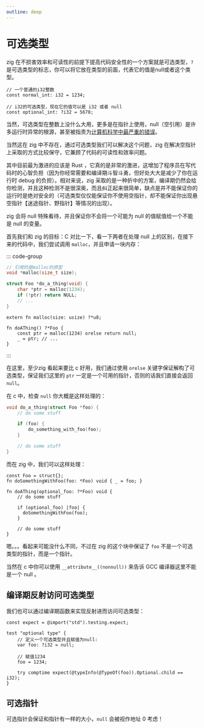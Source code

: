 ```yaml
---
outline: deep
---
```


# 可选类型

zig 在不损害效率和可读性的前提下提高代码安全性的一个方案就是可选类型，`?` 是可选类型的标志，你可以将它放在类型的前面，代表它的值是null或者这个类型。

```zig
// 一个普通的i32整数
const normal_int: i32 = 1234;

// i32的可选类型，现在它的值可以是 i32 或者 null
const optional_int: ?i32 = 5678;
```

当然，可选类型在整数上没什么大用，更多是在指针上使用，null（空引用）是许多运行时异常的根源，甚至被指责为[计算机科学中最严重的错误](https://www.lucidchart.com/techblog/2015/08/31/the-worst-mistake-of-computer-science/)。

当然这在 zig 中不存在，通过可选类型我们可以解决这个问题，zig 在解决空指针上采取的方式比较保守，它兼顾了代码的可读性和效率问题。

其中目前最为激进的应该是 Rust ，它真的是非常的激进，这增加了程序员在写代码时的心智负担（因为你经常需要和编译期斗智斗勇，但好处大大是减少了你在运行时 debug 的负担）。相对来说，zig 采取的是一种折中的方案，编译期仍然会给你检测，并且这种检测不是很深奥，而且纠正起来很简单，缺点是并不能保证你的运行时是绝对安全的（可选类型仅仅能保证你不使用空指针，却不能保证你出现悬空指针【迷途指针、野指针】等情况的出现）。

zig 会将 null 特殊看待，并且保证你不会将一个可能为 null 的值赋值给一个不能是 null 的变量。

首先我们和 zig 的目标：C 对比一下，看一下两者在处理 null 上的区别，在接下来的代码中，我们尝试调用 `malloc`，并且申请一块内存：

::: code-group

```c [c]
// 引用的是malloc的原型
void *malloc(size_t size);

struct Foo *do_a_thing(void) {
    char *ptr = malloc(1234);
    if (!ptr) return NULL;
    // ...
}
```

```zig [zig]
extern fn malloc(size: usize) ?*u8;

fn doAThing() ?*Foo {
    const ptr = malloc(1234) orelse return null;
    _ = ptr; // ...
}
```

:::

在这里，至少zig 看起来要比 c 好用，我们通过使用 `orelse` 关键字保证解构了可选类型，保证我们这里的 `ptr` 一定是一个可用的指针，否则的话我们直接会返回 `null`。

在 c 中，检查 `null` 你大概是这样处理的：

```c
void do_a_thing(struct Foo *foo) {
    // do some stuff

    if (foo) {
        do_something_with_foo(foo);
    }

    // do some stuff
}
```

而在 zig 中，我们可以这样处理：

```zig
const Foo = struct{};
fn doSomethingWithFoo(foo: *Foo) void { _ = foo; }

fn doAThing(optional_foo: ?*Foo) void {
    // do some stuff

    if (optional_foo) |foo| {
      doSomethingWithFoo(foo);
    }

    // do some stuff
}
```

嗯。。。看起来可能没什么不同，不过在 zig 的这个块中保证了 `foo` 不是一个可选类型的指针，而是一个指针。

当然在 c 中你可以使用 `__attribute__((nonnull))` 来告诉 GCC 编译器这里不能是一个 null 。

## 编译期反射访问可选类型

我们也可以通过编译期函数来实现反射进而访问可选类型：

```zig
const expect = @import("std").testing.expect;

test "optional type" {
    // 定义一个可选类型并且赋值为null:
    var foo: ?i32 = null;

    // 赋值1234
    foo = 1234;

    try comptime expect(@typeInfo(@TypeOf(foo)).Optional.child == i32);
}
```

## 可选指针

可选指针会保证和指针有一样的大小，`null` 会被视作地址 0 考虑！